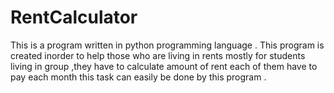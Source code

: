 # RentCalculator
This is a program written in python programming language . This program is created inorder to help those who are living in rents mostly for students living in group ,they have to calculate amount of rent each of them have to pay each month this task can easily be done by this program . 
